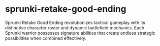 # sprunki-retake-good-ending
Sprunki Retake Good Ending revolutionizes tactical gameplay with its distinctive character roster and dynamic battlefield mechanics. Each Sprunki warrior possesses signature abilities that create endless strategic possibilities when combined effectively.
